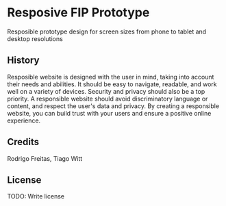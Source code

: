 # Resposive FIP Prototype

Resposible prototype design for screen sizes from phone to tablet and desktop resolutions

## History

Resposible website is designed with the user in mind, taking into account their needs and abilities. It should be easy to navigate, readable, and work well on a variety of devices. Security and privacy should also be a top priority. A responsible website should avoid discriminatory language or content, and respect the user's data and privacy. By creating a responsible website, you can build trust with your users and ensure a positive online experience.
## Credits

Rodrigo Freitas, Tiago Witt

## License

TODO: Write license
